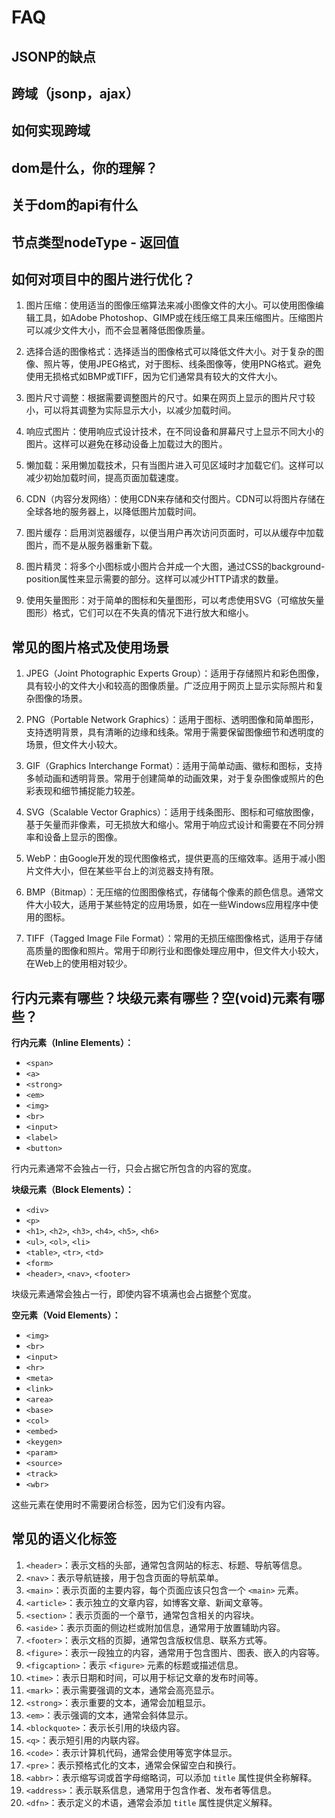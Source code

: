 # FAQ

## JSONP的缺点

## 跨域（jsonp，ajax）

## 如何实现跨域

## dom是什么，你的理解？

## 关于dom的api有什么

## 节点类型nodeType - 返回值

## 如何对项目中的图片进行优化？

1. 图片压缩：使用适当的图像压缩算法来减小图像文件的大小。可以使用图像编辑工具，如Adobe Photoshop、GIMP或在线压缩工具来压缩图片。压缩图片可以减少文件大小，而不会显著降低图像质量。

2. 选择合适的图像格式：选择适当的图像格式可以降低文件大小。对于复杂的图像、照片等，使用JPEG格式，对于图标、线条图像等，使用PNG格式。避免使用无损格式如BMP或TIFF，因为它们通常具有较大的文件大小。

3. 图片尺寸调整：根据需要调整图片的尺寸。如果在网页上显示的图片尺寸较小，可以将其调整为实际显示大小，以减少加载时间。

4. 响应式图片：使用响应式设计技术，在不同设备和屏幕尺寸上显示不同大小的图片。这样可以避免在移动设备上加载过大的图片。

5. 懒加载：采用懒加载技术，只有当图片进入可见区域时才加载它们。这样可以减少初始加载时间，提高页面加载速度。

6. CDN（内容分发网络）：使用CDN来存储和交付图片。CDN可以将图片存储在全球各地的服务器上，以降低图片加载时间。

7. 图片缓存：启用浏览器缓存，以便当用户再次访问页面时，可以从缓存中加载图片，而不是从服务器重新下载。

8. 图片精灵：将多个小图标或小图片合并成一个大图，通过CSS的background-position属性来显示需要的部分。这样可以减少HTTP请求的数量。

9. 使用矢量图形：对于简单的图标和矢量图形，可以考虑使用SVG（可缩放矢量图形）格式，它们可以在不失真的情况下进行放大和缩小。

## 常见的图片格式及使用场景

1. JPEG（Joint Photographic Experts Group）：适用于存储照片和彩色图像，具有较小的文件大小和较高的图像质量。广泛应用于网页上显示实际照片和复杂图像的场景。

2. PNG（Portable Network Graphics）：适用于图标、透明图像和简单图形，支持透明背景，具有清晰的边缘和线条。常用于需要保留图像细节和透明度的场景，但文件大小较大。

3. GIF（Graphics Interchange Format）：适用于简单动画、徽标和图标，支持多帧动画和透明背景。常用于创建简单的动画效果，对于复杂图像或照片的色彩表现和细节捕捉能力较差。

4. SVG（Scalable Vector Graphics）：适用于线条图形、图标和可缩放图像，基于矢量而非像素，可无损放大和缩小。常用于响应式设计和需要在不同分辨率和设备上显示的图像。

5. WebP：由Google开发的现代图像格式，提供更高的压缩效率。适用于减小图片文件大小，但在某些平台上的浏览器支持有限。

6. BMP（Bitmap）：无压缩的位图图像格式，存储每个像素的颜色信息。通常文件大小较大，适用于某些特定的应用场景，如在一些Windows应用程序中使用的图标。

7. TIFF（Tagged Image File Format）：常用的无损压缩图像格式，适用于存储高质量的图像和照片。常用于印刷行业和图像处理应用中，但文件大小较大，在Web上的使用相对较少。

## 行内元素有哪些？块级元素有哪些？空(void)元素有哪些？

**行内元素（Inline Elements）：**

- `<span>`
- `<a>`
- `<strong>`
- `<em>`
- `<img>`
- `<br>`
- `<input>`
- `<label>`
- `<button>`

行内元素通常不会独占一行，只会占据它所包含的内容的宽度。

**块级元素（Block Elements）：**

- `<div>`
- `<p>`
- `<h1>`, `<h2>`, `<h3>`, `<h4>`, `<h5>`, `<h6>`
- `<ul>`, `<ol>`, `<li>`
- `<table>`, `<tr>`, `<td>`
- `<form>`
- `<header>`, `<nav>`, `<footer>`

块级元素通常会独占一行，即使内容不填满也会占据整个宽度。

**空元素（Void Elements）：**

- `<img>`
- `<br>`
- `<input>`
- `<hr>`
- `<meta>`
- `<link>`
- `<area>`
- `<base>`
- `<col>`
- `<embed>`
- `<keygen>`
- `<param>`
- `<source>`
- `<track>`
- `<wbr>`

这些元素在使用时不需要闭合标签，因为它们没有内容。

## 常见的语义化标签

1. `<header>`：表示文档的头部，通常包含网站的标志、标题、导航等信息。
2. `<nav>`：表示导航链接，用于包含页面的导航菜单。
3. `<main>`：表示页面的主要内容，每个页面应该只包含一个 `<main>` 元素。
4. `<article>`：表示独立的文章内容，如博客文章、新闻文章等。
5. `<section>`：表示页面的一个章节，通常包含相关的内容块。
6. `<aside>`：表示页面的侧边栏或附加信息，通常用于放置辅助内容。
7. `<footer>`：表示文档的页脚，通常包含版权信息、联系方式等。
8. `<figure>`：表示一段独立的内容，通常用于包含图片、图表、嵌入的内容等。
9. `<figcaption>`：表示 `<figure>` 元素的标题或描述信息。
10. `<time>`：表示日期和时间，可以用于标记文章的发布时间等。
11. `<mark>`：表示需要强调的文本，通常会高亮显示。
12. `<strong>`：表示重要的文本，通常会加粗显示。
13. `<em>`：表示强调的文本，通常会斜体显示。
14. `<blockquote>`：表示长引用的块级内容。
15. `<q>`：表示短引用的内联内容。
16. `<code>`：表示计算机代码，通常会使用等宽字体显示。
17. `<pre>`：表示预格式化的文本，通常会保留空白和换行。
18. `<abbr>`：表示缩写词或首字母缩略词，可以添加 `title` 属性提供全称解释。
19. `<address>`：表示联系信息，通常用于包含作者、发布者等信息。
20. `<dfn>`：表示定义的术语，通常会添加 `title` 属性提供定义解释。
